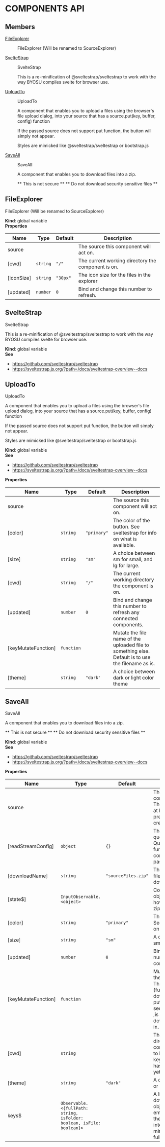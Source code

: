 
# COMPONENTS API

## Members

<dl>
<dt><a href="#FileExplorer">FileExplorer</a></dt>
<dd><p>FileExplorer (Will be renamed to SourceExplorer)</p>
</dd>
<dt><a href="#SvelteStrap">SvelteStrap</a></dt>
<dd><p>SvelteStrap</p>
<p>This is a re-minification of @sveltestrap/sveltestrap to work with
the way BYOSU compiles svelte for browser use.</p>
</dd>
<dt><a href="#UploadTo">UploadTo</a></dt>
<dd><p>UploadTo</p>
<p>A component that enables you to upload a files using the browser&#39;s file upload
dialog, into your source that has a source.put(key, buffer, config) function</p>
<p>If the passed source does not support put function, the button will simply not appear.</p>
<p>Styles are mimicked like @sveltestrap/sveltestrap or bootstrap.js</p>
</dd>
<dt><a href="#SaveAll">SaveAll</a></dt>
<dd><p>SaveAll</p>
<p>A component that enables you to download files into a zip.</p>
<p>** This is not secure **
** Do not download security sensitive files **</p>
</dd>
</dl>

<a name="FileExplorer"></a>

## FileExplorer
FileExplorer (Will be renamed to SourceExplorer)

**Kind**: global variable  
**Properties**

| Name | Type | Default | Description |
| --- | --- | --- | --- |
| source |  |  | The source this component will act on. |
| [cwd] | <code>string</code> | <code>&quot;/&quot;</code> | The current working directory the component is on. |
| [iconSize] | <code>string</code> | <code>&quot;30px&quot;</code> | The icon size for the files in the explorer |
| [updated] | <code>number</code> | <code>0</code> | Bind and change this number to refresh. |

<a name="SvelteStrap"></a>

## SvelteStrap
SvelteStrap

This is a re-minification of @sveltestrap/sveltestrap to work with
the way BYOSU compiles svelte for browser use.

**Kind**: global variable  
**See**

- https://github.com/sveltestrap/sveltestrap
- https://sveltestrap.js.org/?path=/docs/sveltestrap-overview--docs

<a name="UploadTo"></a>

## UploadTo
UploadTo

A component that enables you to upload a files using the browser's file upload
dialog, into your source that has a source.put(key, buffer, config) function

If the passed source does not support put function, the button will simply not appear.

Styles are mimicked like @sveltestrap/sveltestrap or bootstrap.js

**Kind**: global variable  
**See**

- https://github.com/sveltestrap/sveltestrap
- https://sveltestrap.js.org/?path=/docs/sveltestrap-overview--docs

**Properties**

| Name | Type | Default | Description |
| --- | --- | --- | --- |
| source |  |  | The source this component will act on. |
| [color] | <code>string</code> | <code>&quot;primary&quot;</code> | The color of the button. See sveltestrap for info on what is available. |
| [size] | <code>string</code> | <code>&quot;sm&quot;</code> | A choice between sm for small, and lg for large. |
| [cwd] | <code>string</code> | <code>&quot;/&quot;</code> | The current working directory the component is on. |
| [updated] | <code>number</code> | <code>0</code> | Bind and change this number to refresh any connected components. |
| [keyMutateFunction] | <code>function</code> |  | Mutate the file name of the uploaded file to something else. Default is to use the filename as is. |
| [theme] | <code>string</code> | <code>&quot;dark&quot;</code> | A choice between dark or light color theme |

<a name="SaveAll"></a>

## SaveAll
SaveAll

A component that enables you to download files into a zip.

** This is not secure **
** Do not download security sensitive files **

**Kind**: global variable  
**See**

- https://github.com/sveltestrap/sveltestrap
- https://sveltestrap.js.org/?path=/docs/sveltestrap-overview--docs

**Properties**

| Name | Type | Default | Description |
| --- | --- | --- | --- |
| source |  |  | The source this component will act on. The source should have at least source.get preferably a native createReadStream. |
| [readStreamConfig] | <code>object</code> | <code>{}</code> | The source will be queried by the Query.createReadStream function, and this is the configuration that will be passed into that query. |
| [downloadName] | <code>string</code> | <code>&quot;sourceFiles.zip&quot;</code> | The zip file name the files are zipped into and downloaded by user. |
| [state$] | <code>InputObservable.&lt;object&gt;</code> |  | Coming soon, a state object to get progress of how the download and zip process is going. |
| [color] | <code>string</code> | <code>&quot;primary&quot;</code> | The color of the button. See sveltestrap for info on what is available. |
| [size] | <code>string</code> | <code>&quot;sm&quot;</code> | A choice between sm for small, and lg for large. |
| [updated] | <code>number</code> | <code>0</code> | Bind and change this number to refresh any connected components. |
| [keyMutateFunction] | <code>function</code> |  | Mutate the file names of the downloaded files. This will give the (fullPath, cwd) of the downloaded file being put into the zip file. The second argument, cwd ,is the directory the download was initiated in. |
| [cwd] | <code>string</code> |  | The current working directory of the component. This is only to be fed to keyMutateFunction, and has no other purpose yet. |
| [theme] | <code>string</code> | <code>&quot;dark&quot;</code> | A choice between dark or light color theme |
| keys$ | <code>Observable.&lt;{fullPath: string, isFolder: boolean, isFile: boolean}&gt;</code> |  | A list of keys to download. The key object this observable emits should resemble the Query.pathDetail$ interface. It should at minimum have isFile, fullPath, and isFolder. |

